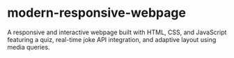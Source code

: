 # modern-responsive-webpage
A responsive and interactive webpage built with HTML, CSS, and JavaScript featuring a quiz, real-time joke API integration, and adaptive layout using media queries.
